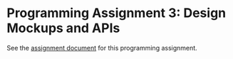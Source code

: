 # Programming Assignment 3: Design Mockups and APIs

See the [assignment document](https://docs.google.com/document/d/1i9Mc79sxyVoB4skZUm623addqiUN3k8FwfIhciYlxiA/edit) for this programming assignment.
